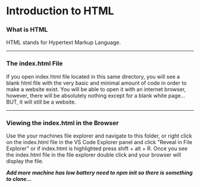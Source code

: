 # Introduction to HTML

### What is HTML

HTML stands for Hypertext Markup Language.

---



### The index.html File

If you open index.html file located in this same directory, you will see a blank html file with the very basic and minimal amount of code in order to make a website exist. You will be able to open it with an internet browser, however, there will be absolutely nothing except for a blank white page... BUT, it will still be a website.

---

### Viewing the index.html in the Browser

Use the your machines file explorer and navigate to this folder, or right click on the index.html file in the VS Code Explorer panel and click "Reveal in File Explorer" or if index.html is highlighted press shift + alt + R. Once you see the index.html file in the file explorer double click and your browser will display the file.



***Add more machine has low battery need to npm init so there is something to clone...***